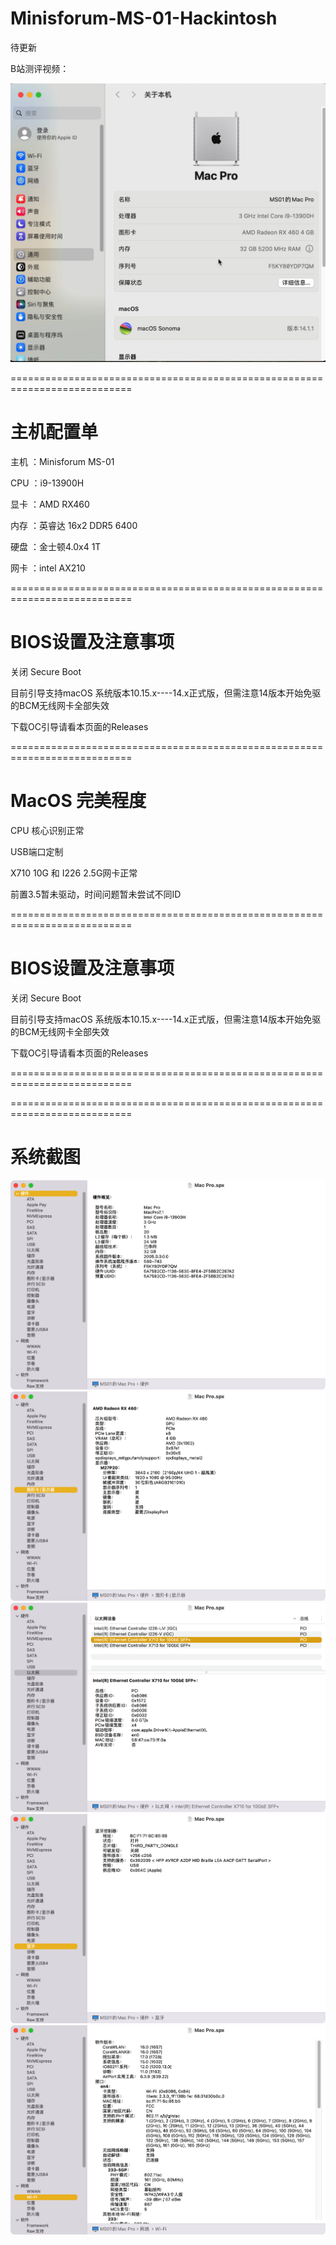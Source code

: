 # Minisforum-MS-01-Hackintosh

待更新


B站测评视频：

![](https://github.com/Xmingbai/Minisforum-MS-01-Hackintosh/blob/main/AB.png)

===========================================================================
# 主机配置单
主机 ：Minisforum MS-01

CPU ：i9-13900H

显卡 ：AMD RX460

内存 ：英睿达 16x2 DDR5 6400

硬盘 ：金士顿4.0x4 1T

网卡 ：intel AX210

===========================================================================
# BIOS设置及注意事项

关闭 Secure Boot

目前引导支持macOS 系统版本10.15.x----14.x正式版，但需注意14版本开始免驱的BCM无线网卡全部失效

下载OC引导请看本页面的Releases

===========================================================================

# MacOS 完美程度

CPU 核心识别正常

USB端口定制

X710 10G  和 I226 2.5G网卡正常

前置3.5暂未驱动，时间问题暂未尝试不同ID


===========================================================================
# BIOS设置及注意事项

关闭 Secure Boot

目前引导支持macOS 系统版本10.15.x----14.x正式版，但需注意14版本开始免驱的BCM无线网卡全部失效

下载OC引导请看本页面的Releases

===========================================================================


===========================================================================

# 系统截图

![](https://github.com/Xmingbai/Minisforum-MS-01-Hackintosh/blob/main/CPU.png)
![](https://github.com/Xmingbai/Minisforum-MS-01-Hackintosh/blob/main/RX460.png)
![](https://github.com/Xmingbai/Minisforum-MS-01-Hackintosh/blob/main/ETH.png)
![](https://github.com/Xmingbai/Minisforum-MS-01-Hackintosh/blob/main/BT.png)
![](https://github.com/Xmingbai/Minisforum-MS-01-Hackintosh/blob/main/WIFI.png)



